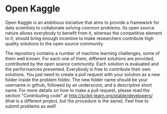 # Open Kaggle

Open Kaggle is an ambitious iniciative that aims to provide a framework for data scientists to collaborate solving common problems. Its open source nature allows everybody to benefit from it, whereas the competitive element to it, should bring enough incentive to make researchers contribute high quality solutions to the open source community.

The repository contains a number of machine learning challenges, some of them well known. For each one of them, different solutions are provided, contributed by the open source community. Each solution is evaluated and the performances presented. Everybody is free to contribute their own solutions. You just need to create a pull request with your solution as a new folder inside the problem folder. The new folder name should be your username in github, followed by an underscore, and a descriptive short name. For more details on how to make a pull request, please read the section "Contributing code" at http://scikit-learn.org/stable/developers/ (that is a different project, but the procedure is the same). Feel free to submit problems as well!
